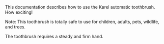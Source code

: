 
This documentation describes how to use the Karel automatic toothbrush. How exciting!

Note: This toothbrush is totally safe to use for children, adults, pets, wildlife, and trees.

The toothbrush requires a steady and firm hand.
